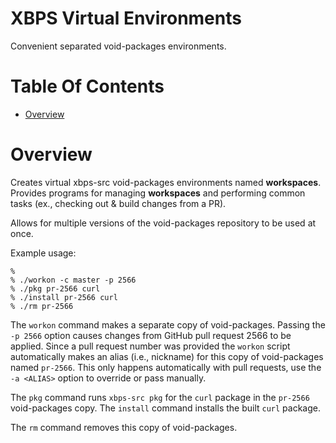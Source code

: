 # XBPS Virtual Environments
Convenient separated void-packages environments.

# Table Of Contents
- [Overview](#overview)

# Overview
Creates virtual xbps-src void-packages environments named **workspaces**. 
Provides programs for managing **workspaces** and performing common tasks
(ex., checking out & build changes from a PR).

Allows for multiple versions of the void-packages repository to be used at once.

Example usage:

```shell
% 
% ./workon -c master -p 2566
% ./pkg pr-2566 curl
% ./install pr-2566 curl
% ./rm pr-2566
```

The `workon` command makes a separate copy of void-packages. Passing the 
`-p 2566` option causes changes from GitHub pull request 2566 to be applied. 
Since a pull request number was provided  the `workon` script automatically 
makes an alias (i.e., nickname) for this copy of void-packages named `pr-2566`.
This only happens automatically with pull requests, use the `-a <ALIAS>` option
to override or pass manually.

The `pkg` command runs `xbps-src pkg` for the `curl` package in the `pr-2566`
void-packages copy. The `install` command installs the built `curl` package.

The `rm` command removes this copy of void-packages.

